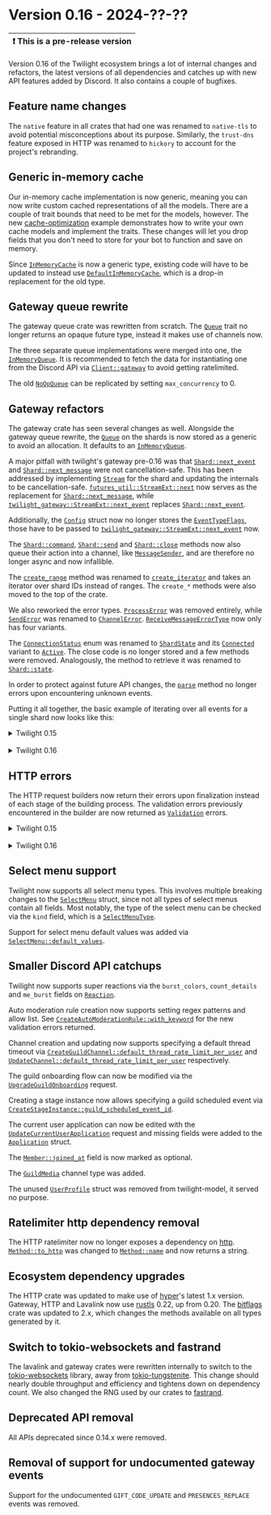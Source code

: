 # Version 0.16 - 2024-??-??

| ❗  This is a pre-release version  |
|------------------------------------|

Version 0.16 of the Twilight ecosystem brings a lot of internal changes and
refactors, the latest versions of all dependencies and catches up with new API
features added by Discord. It also contains a couple of bugfixes.

## Feature name changes

The `native` feature in all crates that had one was renamed to `native-tls` to
avoid potential misconceptions about its purpose. Similarly, the `trust-dns`
feature exposed in HTTP was renamed to `hickory` to account for the project's
rebranding.

## Generic in-memory cache

Our in-memory cache implementation is now generic, meaning you can now write
custom cached representations of all the models. There are a couple of trait
bounds that need to be met for the models, however. The new [cache-optimization]
example demonstrates how to write your own cache models and implement the
traits. These changes will let you drop fields that you don't need to store
for your bot to function and save on memory.

Since [`InMemoryCache`] is now a generic type, existing code will have to be
updated to instead use [`DefaultInMemoryCache`], which is a drop-in replacement
for the old type.

## Gateway queue rewrite

The gateway queue crate was rewritten from scratch. The [`Queue`] trait no
longer returns an opaque future type, instead it makes use of channels now.

The three separate queue implementations were merged into one, the
[`InMemoryQueue`]. It is recommended to fetch the data for instantiating one
from the Discord API via [`Client::gateway`] to avoid getting ratelimited.

The old [`NoOpQueue`] can be replicated by setting `max_concurrency` to 0.

## Gateway refactors

The gateway crate has seen several changes as well. Alongside the gateway
queue rewrite, the [`Queue`] on the shards is now stored as a generic to avoid
an allocation. It defaults to an [`InMemoryQueue`].

A major pitfall with twilight's gateway pre-0.16 was that [`Shard::next_event`]
and [`Shard::next_message`] were not cancellation-safe. This has been addressed
by implementing [`Stream`] for the shard and updating the internals to be
cancellation-safe. [`futures_util::StreamExt::next`] now serves as the
replacement for [`Shard::next_message`], while
[`twilight_gateway::StreamExt::next_event`] replaces [`Shard::next_event`].

Additionally, the [`Config`] struct now no longer stores the
[`EventTypeFlags`], those have to be passed to
[`twilight_gateway::StreamExt::next_event`] now.

The [`Shard::command`], [`Shard::send`] and [`Shard::close`] methods now also
queue their action into a channel, like [`MessageSender`], and are therefore no
longer async and now infallible.

The [`create_range`] method was renamed to [`create_iterator`] and takes an
iterator over shard IDs instead of ranges. The `create_*` methods were also
moved to the top of the crate.

We also reworked the error types. [`ProcessError`] was removed entirely, while
[`SendError`] was renamed to [`ChannelError`]. [`ReceiveMessageErrorType`] now
only has four variants.

The [`ConnectionStatus`] enum was renamed to [`ShardState`] and its
[`Connected`] variant to [`Active`]. The close code is no longer stored and a
few methods were removed. Analogously, the method to retrieve it was renamed to
[`Shard::state`].

In order to protect against future API changes, the [`parse`] method no longer
errors upon encountering unknown events.

Putting it all together, the basic example of iterating over all events for a
single shard now looks like this:

<details>
<summary>Twilight 0.15</summary>

```rust,ignore
let intents = Intents::GUILDS | Intents::GUILD_MODERATION;
let mut shard = Shard::new(ShardId::ONE, env::var("DISCORD_TOKEN")?, intents);

loop {
    let event = match shard.next_event().await {
        Ok(event) => event,
        Err(source) => {
            tracing::warn!(?source, "error receiving event");

            if source.is_fatal() {
                break;
            }

            continue;
        }
    };

    println!("Event: {event:?}");
}
```
</details>
<br />
<details>
<summary>Twilight 0.16</summary>

```rust,ignore
use twilight_gateway::StreamExt;

let intents = Intents::GUILDS | Intents::GUILD_MODERATION;
let mut shard = Shard::new(ShardId::ONE, env::var("DISCORD_TOKEN")?, intents);

while let Some(item) = shard.next_event(EventTypeFlags::all()).await {
    let Ok(event) = item else {
        tracing::warn!(source = ?item.unwrap_err(), "error receiving event");

        continue;
    };

    println!("Event: {event:?}");
}
```
</details>

## HTTP errors

The HTTP request builders now return their errors upon finalization instead of
each stage of the building process. The validation errors previously
encountered in the builder are now returned as [`Validation`] errors.

<details>
<summary>Twilight 0.15</summary>

```rust,ignore
let response = client.create_message(channel_id)
    .content("I am a message!")?
    .embeds(&embeds)?
    .tts(true)
    .await?;
```
</details>
<br />
<details>
<summary>Twilight 0.16</summary>

```rust,ignore
let response = client.create_message(channel_id)
    .content("I am a message!")
    .embeds(&embeds)
    .tts(true)
    .await?;
```
</details>

## Select menu support

Twilight now supports all select menu types. This involves multiple breaking
changes to the [`SelectMenu`] struct, since not all types of select menus
contain all fields. Most notably, the type of the select menu can be checked
via the `kind` field, which is a [`SelectMenuType`].

Support for select menu default values was added via
[`SelectMenu::default_values`].

## Smaller Discord API catchups

Twilight now supports super reactions via the `burst_colors`, `count_details`
and `me_burst` fields on [`Reaction`].

Auto moderation rule creation now supports setting regex patterns and allow
list. See [`CreateAutoModerationRule::with_keyword`] for the new validation
errors returned.

Channel creation and updating now supports specifying a default thread timeout
via [`CreateGuildChannel::default_thread_rate_limit_per_user`] and
[`UpdateChannel::default_thread_rate_limit_per_user`] respectively.

The guild onboarding flow can now be modified via the
[`UpgradeGuildOnboarding`] request.

Creating a stage instance now allows specifying a guild scheduled event via
[`CreateStageInstance::guild_scheduled_event_id`].

The current user application can now be edited with the
[`UpdateCurrentUserApplication`] request and missing fields were added to the
[`Application`] struct.

The [`Member::joined_at`] field is now marked as optional.

The [`GuildMedia`] channel type was added.

The unused [`UserProfile`] struct was removed from twilight-model, it served
no purpose.

## Ratelimiter http dependency removal

The HTTP ratelimiter now no longer exposes a dependency on [http].
[`Method::to_http`] was changed to [`Method::name`] and now returns a string.

## Ecosystem dependency upgrades

The HTTP crate was updated to make use of [hyper]'s latest 1.x version.
Gateway, HTTP and Lavalink now use [rustls] 0.22, up from 0.20. The [bitflags]
crate was updated to 2.x, which changes the methods available on all types
generated by it.

## Switch to tokio-websockets and fastrand

The lavalink and gateway crates were rewritten internally to switch to the
[tokio-websockets] library, away from [tokio-tungstenite]. This change should
nearly double throughput and efficiency and tightens down on dependency count.
We also changed the RNG used by our crates to [fastrand].

## Deprecated API removal

All APIs deprecated since 0.14.x were removed.

## Removal of support for undocumented gateway events

Support for the undocumented `GIFT_CODE_UPDATE` and `PRESENCES_REPLACE` events
was removed.

[`Active`]: https://docs.rs/twilight-gateway/0.16.0-rc.1/twilight_gateway/enum.ShardState.html#variant.Active
[`Application`]: https://docs.rs/twilight-model/0.16.0-rc.1/twilight_model/oauth/struct.Application.html
[`ChannelError`]: https://docs.rs/twilight-gateway/0.16.0-rc.1/twilight_gateway/error/struct.ChannelError.html
[`Client::gateway`]: https://docs.rs/twilight-http/0.16.0-rc.1/twilight_http/client/struct.Client.html#method.gateway
[`Config`]: https://docs.rs/twilight-gateway/0.16.0-rc.1/twilight_gateway/struct.Config.html
[`Connected`]: https://docs.rs/twilight-gateway/0.15.4/twilight_gateway/enum.ConnectionStatus.html#variant.Connected
[`ConnectionStatus`]: https://docs.rs/twilight-gateway/0.15.4/twilight_gateway/enum.ConnectionStatus.html
[`create_iterator`]: https://docs.rs/twilight-gateway/0.16.0-rc.1/twilight_gateway/fn.create_iterator.html
[`create_range`]: https://docs.rs/twilight-gateway/0.15.4/twilight_gateway/stream/fn.create_range.html
[`CreateAutoModerationRule::with_keyword`]: https://docs.rs/twilight-http/0.16.0-rc.1/twilight_http/request/guild/auto_moderation/struct.CreateAutoModerationRule.html#method.with_keyword
[`CreateGuildChannel::default_thread_rate_limit_per_user`]: https://docs.rs/twilight-http/0.16.0-rc.1/twilight_http/request/guild/struct.CreateGuildChannel.html#method.default_thread_rate_limit_per_user
[`CreateStageInstance::guild_scheduled_event_id`]: https://docs.rs/twilight-http/0.16.0-rc.1/twilight_http/request/channel/stage/struct.CreateStageInstance.html#method.guild_scheduled_event_id
[`DefaultInMemoryCache`]: https://docs.rs/twilight-cache-inmemory/0.16.0-rc.1/twilight_cache_inmemory/type.DefaultInMemoryCache.html
[`EventTypeFlags`]: https://docs.rs/twilight-gateway/0.16.0-rc.1/twilight_gateway/struct.EventTypeFlags.html
[`futures_util::StreamExt::next`]: https://docs.rs/futures-util/latest/futures_util/stream/trait.StreamExt.html#method.next
[`GuildMedia`]: https://docs.rs/twilight-model/0.16.0-rc.1/twilight_model/channel/enum.ChannelType.html#variant.GuildMedia
[`InMemoryCache`]: https://docs.rs/twilight-cache-inmemory/0.16.0-rc.1/twilight_cache_inmemory/struct.InMemoryCache.html
[`InMemoryQueue`]: https://docs.rs/twilight-gateway-queue/0.16.0-rc.1/twilight_gateway_queue/struct.InMemoryQueue.html
[`Member::joined_at`]: https://docs.rs/twilight-model/0.16.0-rc.1/twilight_model/guild/struct.Member.html#structfield.joined_at
[`MessageSender`]: https://docs.rs/twilight-gateway/0.16.0-rc.1/twilight_gateway/struct.MessageSender.html
[`Method::name`]: https://docs.rs/twilight-http-ratelimiting/0.16.0-rc.1/twilight_http_ratelimiting/request/enum.Method.html#method.name
[`Method::to_http`]: https://docs.rs/twilight-http-ratelimiting/0.15.3/twilight_http_ratelimiting/request/enum.Method.html#method.to_http
[`NoOpQueue`]: https://docs.rs/twilight-gateway-queue/0.15.4/twilight_gateway_queue/struct.NoOpQueue.html
[`parse`]: https://docs.rs/twilight-gateway/0.16.0-rc.1/twilight_gateway/fn.parse.html
[`ProcessError`]: https://docs.rs/twilight-gateway/0.15.4/twilight_gateway/error/struct.ProcessError.html
[`Queue`]: https://docs.rs/twilight-gateway-queue/0.16.0-rc.1/twilight_gateway_queue/trait.Queue.html
[`Reaction`]: https://docs.rs/twilight-model/0.16.0-rc.1/twilight_model/channel/message/struct.Reaction.html
[`ReceiveMessageErrorType`]: https://docs.rs/twilight-gateway/0.16.0-rc.1/twilight_gateway/error/enum.ReceiveMessageErrorType.html
[`SelectMenu::default_values`]: https://docs.rs/twilight-model/0.16.0-rc.1/twilight_model/channel/message/component/struct.SelectMenu.html#structfield.default_values
[`SelectMenu`]: https://docs.rs/twilight-model/0.16.0-rc.1/twilight_model/channel/message/component/struct.SelectMenu.html
[`SelectMenuType`]: https://docs.rs/twilight-model/0.16.0-rc.1/twilight_model/channel/message/component/enum.SelectMenuType.html
[`SendError`]: https://docs.rs/twilight-gateway/0.15.4/twilight_gateway/error/struct.SendError.html
[`Shard::close`]: https://docs.rs/twilight-gateway/0.16.0-rc.1/twilight_gateway/struct.Shard.html#method.close
[`Shard::command`]: https://docs.rs/twilight-gateway/0.16.0-rc.1/twilight_gateway/struct.Shard.html#method.command
[`Shard::next_event`]: https://docs.rs/twilight-gateway/0.15.4/twilight_gateway/struct.Shard.html#method.next_event
[`Shard::next_message`]: https://docs.rs/twilight-gateway/0.15.4/twilight_gateway/struct.Shard.html#method.next_message
[`Shard::send`]: https://docs.rs/twilight-gateway/0.16.0-rc.1/twilight_gateway/struct.Shard.html#method.send
[`Shard::state`]: https://docs.rs/twilight-gateway/0.16.0-rc.1/twilight_gateway/struct.Shard.html#method.state
[`ShardState`]: https://docs.rs/twilight-gateway/0.16.0-rc.1/twilight_gateway/enum.ShardState.html
[`Stream`]: https://docs.rs/twilight-gateway/0.16.0-rc.1/twilight_gateway/struct.Shard.html#impl-Stream-for-Shard%3CQ%3E
[`twilight_gateway::StreamExt::next_event`]: https://docs.rs/twilight-gateway/0.16.0-rc.1/twilight_gateway/trait.StreamExt.html#method.next_event
[`UpdateChannel::default_thread_rate_limit_per_user`]: https://docs.rs/twilight-http/0.16.0-rc.1/twilight_http/request/channel/struct.UpdateChannel.html#method.default_thread_rate_limit_per_user
[`UpdateCurrentUserApplication`]: https://docs.rs/twilight-http/0.16.0-rc.1/twilight_http/request/struct.UpdateCurrentUserApplication.html
[`UpgradeGuildOnboarding`]: https://docs.rs/twilight-http/0.16.0-rc.1/twilight_http/request/guild/update_guild_onboarding/struct.UpdateGuildOnboarding.html
[`UserProfile`]: https://docs.rs/twilight-model/0.15.4/twilight_model/user/struct.UserProfile.html
[`Validation`]: https://docs.rs/twilight-http/0.16.0-rc.1/twilight_http/error/enum.ErrorType.html#variant.Validation
[bitflags]: https://docs.rs/bitflags/2.4.2/bitflags/index.html
[cache-optimization]: https://github.com/twilight-rs/twilight/tree/twilight-cache-inmemory-0.16.0-rc.1/examples/cache-optimization
[fastrand]: https://docs.rs/fastrand/2.0.1/fastrand/index.html
[http]: https://docs.rs/http/0.2.11/http/index.html
[hyper]: https://docs.rs/hyper/1.2.0/hyper/index.html
[rustls]: https://docs.rs/rustls/0.22.2/rustls/index.html
[tokio-tungstenite]: https://docs.rs/tokio-tungstenite/0.21.0/tokio_tungstenite/index.html
[tokio-websockets]: https://docs.rs/tokio-websockets/0.7.0/tokio_websockets/index.html
